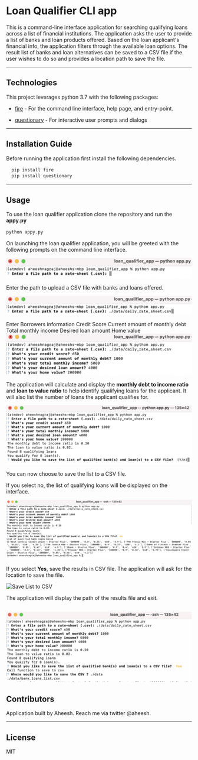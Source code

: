 # Loan Qualifier CLI app

This is a command-line interface application for searching qualifying loans across a list of financial institutions. The application asks the user to provide a list of banks and loan products offered. Based on the loan applicant's financial info, the application filters through the available loan options. The result list of banks and loan alternatives can be saved to a CSV file if the user wishes to do so and provides a location path to save the file.

---

## Technologies

This project leverages python 3.7 with the following packages:

* [fire](https://github.com/google/python-fire) - For the command line interface, help page, and entry-point.

* [questionary](https://github.com/tmbo/questionary) - For interactive user prompts and dialogs

---

## Installation Guide

Before running the application first install the following dependencies.

```python
  pip install fire
  pip install questionary
```

---

## Usage

To use the loan qualifier application clone the repository and run the **appy.py** 

```python
python appy.py
```
On launching the loan qualifier application, you will be greeted with the following prompts on the command line interface.

![Loan Qualifier Application CLI](./images/1_Loan_Qualifier_CLI.png)

Enter the path to upload a CSV file with banks and loans offered.

![Bank Daily Rate Datasheet upload](./images/2_Bank_daily_rate_details.png)

Enter Borrowers information
Credit Score
Current amount of monthly debt
Total monthly income
Desired loan amount
Home value
![Applicant information](./images/3_Borrower_information.png)

The application will calculate and display the **monthly debt to income ratio** and **loan to value ratio** to help identify qualifying loans for the applicant. 
It will also list the number of loans the applicant qualifies for.

![Qualifying Loans List ](./images/4_Ratio_and_number_of_loans.png)

You can now choose to save the list to a CSV file.

If you select no, the list of qualifying loans will be displayed on the interface.

![Don't Save](./images/5_Don't_save_CSV.png)

If you select **Yes**, save the results in CSV file. The application will ask for the location to save the file.

![Save List to CSV ](./6_Save_to_CSV.png)

The application will display the path of the results file and exit.

![Display Path and Exit](./images/7_Display_path_and_exit.png)
---

## Contributors

Application built by Aheesh. Reach me via twitter @aheesh.

---

## License

MIT
